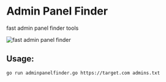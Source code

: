 # Admin Panel Finder
fast admin panel finder tools

![fast admin panel finder](https://github.com/dursunkatar/admin-panel-finder/blob/master/screen.jpg)


## Usage:
```
go run adminpanelfinder.go https://target.com admins.txt
```

